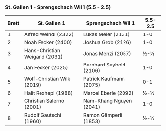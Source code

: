 ### St. Gallen 1 - Sprengschach Wil 1 (5.5 - 2.5)

| Brett | St. Gallen 1                  | Sprengschach Wil 1      | 5.5-2.5 |
|-------|-------------------------------|-------------------------|---------|
| 1     | Alfred Weindl (2322)          | Lukas Meier (2131)      | 1-0     |
| 2     | Noah Fecker (2400)            | Joshua Grob (2126)      | 1-0     |
| 3     | Hans-Christian Weigand (2031) | Jonas Menzi (2057)      | ½-½     |
| 4     | Jan Fecker (2025)             | Bernhard Seybold (2106) | 1-0     |
| 5     | Wolf-Christian Wilk (2019)    | Patrick Kaufmann (2075) | 0-1     |
| 6     | Halit Rexhepi (1988)          | Marcel Eberle (2092)    | ½-½     |
| 7     | Christian Salerno (2001)      | Nam-Khang Nguyen (2041) | 1-0     |
| 8     | Rudolf Gautschi (1960)        | Ramon Gämperli (1853)   | ½-½     |
